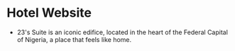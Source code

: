 # Hotel Website
* 23's Suite  is an iconic edifice, located in the heart of the Federal Capital of Nigeria, a place that feels like home.
